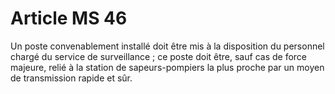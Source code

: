 # Article MS 46

Un poste convenablement installé doit être mis à la disposition du personnel chargé du service de surveillance ; ce poste doit être, sauf cas de force majeure, relié à la station de sapeurs-pompiers la plus proche par un moyen de transmission rapide et sûr.

